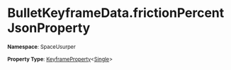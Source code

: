 # BulletKeyframeData.frictionPercent JsonProperty

<small>**Namespace**: SpaceUsurper</small>

<small>**Property Type**: [KeyframeProperty](../KeyframeProperty-1.md)&lt;[Single](https://docs.microsoft.com/en-us/dotnet/api/system.single?view=netframework-4.5)&gt;</small>

